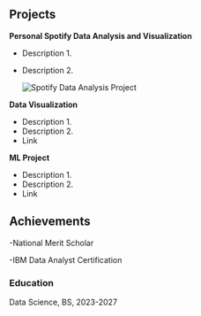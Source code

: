 ## Projects 
**Personal Spotify Data Analysis and Visualization** 
- Description 1. 
- Description 2.

  ![Spotify Data Analysis Project](https://github.com/IanJBarriger/SpotifyDataAnalysis)
  
**Data Visualization** 
- Description 1. 
- Description 2. 
- Link
  
**ML Project** 
- Description 1. 
- Description 2. 
- Link

## Achievements 
-National Merit Scholar

-IBM Data Analyst Certification 

### Education 
Data Science, BS, 2023-2027 
